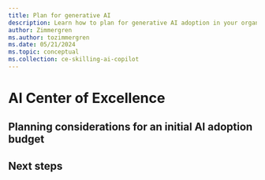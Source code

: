 ```yaml
---
title: Plan for generative AI
description: Learn how to plan for generative AI adoption in your organization. Establish an AI Center of Excellence and planning for an initial AI adoption budget.
author: Zimmergren
ms.author: tozimmergren
ms.date: 05/21/2024
ms.topic: conceptual
ms.collection: ce-skilling-ai-copilot
---
```


# AI Center of Excellence

<!--  **AI functions**

- Link to CCoE -> append AI information here.
- CCoE / AI Functions
- Map people to capabilities
- Evolve your organizational structure as necessary -->

## Planning considerations for an initial AI adoption budget

<!--  To be successful with adopting AI, you need to plan and estimate the required budget. This includes the costs for acquiring the necessary skills, tools, and the costs for maintaining the AI solutions. If you have a clear financial commitment to AI as a strategic priority, planning for a budget becomes easier.

**Recommendations:**

- **Initial budget**: Establish a dedicated budget for AI adoption, factoring in all associated costs you can map out. Consider this your initial boilerplate template for financial planning. Treat your AI adoption budget as a strategic investment in your organization's strategic growth.
- **Regular reviews**: Regularly review and update your budget to reflect changes in your AI adoption strategy, the skills you need, and the tools you use.
- **Invest in the right people**: Invest in your people by providing them with the necessary training and resources to succeed in your AI initiatives, and invest in hiring the right people with experience that maps to your strategic AI objectives. -->

## Next steps

<!--  > [!div class="nextstepaction"]
> [Prepare your environment](./ready.md) -->

